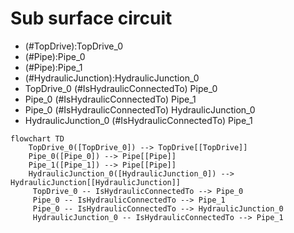# Sub surface circuit
- (#TopDrive):TopDrive_0
- (#Pipe):Pipe_0
- (#Pipe):Pipe_1
- (#HydraulicJunction):HydraulicJunction_0
- TopDrive_0 (#IsHydraulicConnectedTo) Pipe_0
- Pipe_0 (#IsHydraulicConnectedTo) Pipe_1
- Pipe_0 (#IsHydraulicConnectedTo) HydraulicJunction_0
- HydraulicJunction_0 (#IsHydraulicConnectedTo) Pipe_1
```mermaid
flowchart TD
	TopDrive_0([TopDrive_0]) --> TopDrive[[TopDrive]]
	Pipe_0([Pipe_0]) --> Pipe[[Pipe]]
	Pipe_1([Pipe_1]) --> Pipe[[Pipe]]
	HydraulicJunction_0([HydraulicJunction_0]) --> HydraulicJunction[[HydraulicJunction]]
	 TopDrive_0 -- IsHydraulicConnectedTo --> Pipe_0 
	 Pipe_0 -- IsHydraulicConnectedTo --> Pipe_1 
	 Pipe_0 -- IsHydraulicConnectedTo --> HydraulicJunction_0 
	 HydraulicJunction_0 -- IsHydraulicConnectedTo --> Pipe_1 
```
